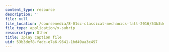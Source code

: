 ```yaml
---
content_type: resource
description: ''
file: null
file_location: /coursemedia/8-01sc-classical-mechanics-fall-2016/53b3def8fadce7a696411bd49aa3c497_2guwjwIHmGg.srt
file_type: application/x-subrip
resourcetype: Other
title: 3play caption file
uid: 53b3def8-fadc-e7a6-9641-1bd49aa3c497
---
```

